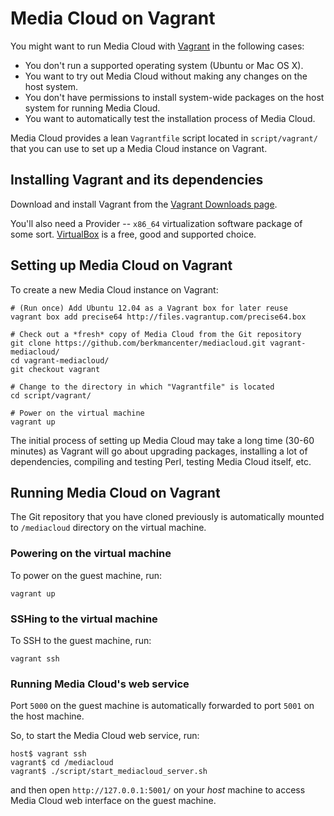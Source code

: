 Media Cloud on Vagrant
======================

You might want to run Media Cloud with [Vagrant](http://www.vagrantup.com/) in the following cases:

* You don't run a supported operating system (Ubuntu or Mac OS X).
* You want to try out Media Cloud without making any changes on the host system.
* You don't have permissions to install system-wide packages on the host system for running Media Cloud.
* You want to automatically test the installation process of Media Cloud.

Media Cloud provides a lean `Vagrantfile` script located in `script/vagrant/` that you can use to set up a Media Cloud instance on Vagrant.


Installing Vagrant and its dependencies
---------------------------------------

Download and install Vagrant from the [Vagrant Downloads page](http://downloads.vagrantup.com/).

You'll also need a Provider -- `x86_64` virtualization software package of some sort. [VirtualBox](https://www.virtualbox.org/) is a free, good and supported choice.


Setting up Media Cloud on Vagrant
---------------------------------

To create a new Media Cloud instance on Vagrant:

    # (Run once) Add Ubuntu 12.04 as a Vagrant box for later reuse
    vagrant box add precise64 http://files.vagrantup.com/precise64.box

    # Check out a *fresh* copy of Media Cloud from the Git repository
    git clone https://github.com/berkmancenter/mediacloud.git vagrant-mediacloud/
    cd vagrant-mediacloud/
    git checkout vagrant

    # Change to the directory in which "Vagrantfile" is located
    cd script/vagrant/

    # Power on the virtual machine
    vagrant up

The initial process of setting up Media Cloud may take a long time (30-60 minutes) as Vagrant will go about upgrading packages, installing a lot of dependencies, compiling and testing Perl, testing Media Cloud itself, etc.


Running Media Cloud on Vagrant
------------------------------

The Git repository that you have cloned previously is automatically mounted to `/mediacloud` directory on the virtual machine.


### Powering on the virtual machine

To power on the guest machine, run:

    vagrant up


### SSHing to the virtual machine

To SSH to the guest machine, run:

    vagrant ssh


### Running Media Cloud's web service

Port `5000` on the guest machine is automatically forwarded to port `5001` on the host machine.

So, to start the Media Cloud web service, run:

    host$ vagrant ssh
    vagrant$ cd /mediacloud
    vagrant$ ./script/start_mediacloud_server.sh

and then open `http://127.0.0.1:5001/` on your *host* machine to access Media Cloud web interface on the guest machine.
